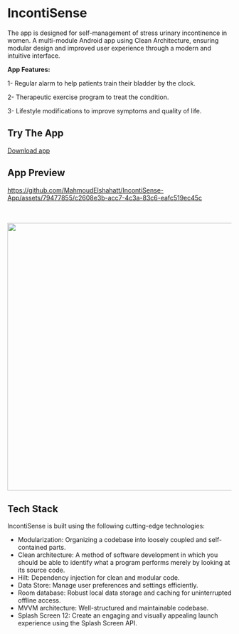 # IncontiSense

The app is designed for self-management of stress urinary incontinence in women. A multi-module Android app using Clean Architecture, ensuring modular design and improved user experience through a modern and intuitive interface.

**App Features:**

1- Regular alarm to help patients train their bladder by the clock.

2- Therapeutic exercise program to treat the condition.

3- Lifestyle modifications to improve symptoms and  quality of life.


## Try The App

[Download app](https://files.fm/u/zngm2emeeq)

## App Preview


https://github.com/MahmoudElshahatt/IncontiSense-App/assets/79477855/c2608e3b-acc7-4c3a-83c6-eafc519ec45c

<br>

</br>

<img src="https://github.com/MahmoudElshahatt/IncontiSense/assets/79477855/87a63866-a325-4b4c-93bd-aa32aa0857bf" width="700" height="600">



## Tech Stack

IncontiSense is built using the following cutting-edge technologies:

* Modularization: Organizing a codebase into loosely coupled and self-contained parts.
* Clean architecture: A method of software development in which you should be able to identify what a program performs merely by looking at its source code.
* Hilt: Dependency injection for clean and modular code.
* Data Store: Manage user preferences and settings efficiently.
* Room database: Robust local data storage and caching for uninterrupted offline access.
* MVVM architecture: Well-structured and maintainable codebase.
* Splash Screen 12: Create an engaging and visually appealing launch experience using the Splash Screen API.



